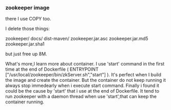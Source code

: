 ### zookeeper image

there I use COPY too.

I delete those things:

zookeeper/
    docs/
    dist-maven/
    zookeeper.jar.asc
    zookeeper.jar.md5
    zookeeper.jar.sha1

but just free up 8M.


What's more,I learn more about container.
I use 'start'  command in the first time at the end of Dockerfile
( ENTRYPOINT ["/usr/local/zookeeper/bin/zkServer.sh","start"] ).
It's perfect when I build the image and create the container.
But the container do not keep running  it always stop immedearly when i execute start command.
Finally i found it could be the cause by 'start' that i use at the end of Dockerfile.
It tend to run zookeeper with a daemon thread when use 'start',that can keep the container running.
